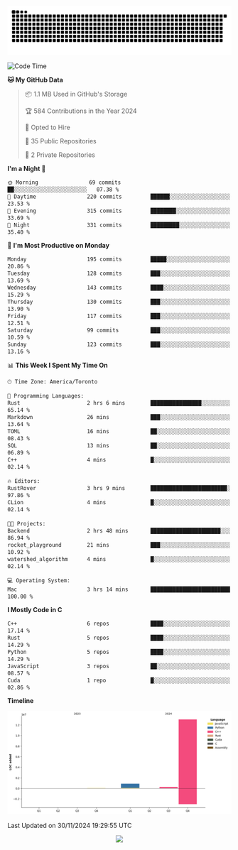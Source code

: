 <picture>
  <source media="(prefers-color-scheme: dark)" srcset="https://raw.githubusercontent.com/kkli08/kkli08/output/github-contribution-grid-snake-dark.svg">
  <source media="(prefers-color-scheme: light)" srcset="https://raw.githubusercontent.com/kkli08/kkli08/output/github-contribution-grid-snake.svg">
  <img alt="github contribution grid snake animation" src="https://raw.githubusercontent.com/kkli08/kkli08/output/github-contribution-grid-snake.svg">
</picture>


<!--START_SECTION:waka-->
![Code Time](http://img.shields.io/badge/Code%20Time-96%20hrs%2057%20mins-blue)

**🐱 My GitHub Data** 

> 📦 1.1 MB Used in GitHub's Storage 
 > 
> 🏆 584 Contributions in the Year 2024
 > 
> 💼 Opted to Hire
 > 
> 📜 35 Public Repositories 
 > 
> 🔑 2 Private Repositories 
 > 
**I'm a Night 🦉** 

```text
🌞 Morning                69 commits          ██░░░░░░░░░░░░░░░░░░░░░░░   07.38 % 
🌆 Daytime                220 commits         ██████░░░░░░░░░░░░░░░░░░░   23.53 % 
🌃 Evening                315 commits         ████████░░░░░░░░░░░░░░░░░   33.69 % 
🌙 Night                  331 commits         █████████░░░░░░░░░░░░░░░░   35.40 % 
```
📅 **I'm Most Productive on Monday** 

```text
Monday                   195 commits         █████░░░░░░░░░░░░░░░░░░░░   20.86 % 
Tuesday                  128 commits         ███░░░░░░░░░░░░░░░░░░░░░░   13.69 % 
Wednesday                143 commits         ████░░░░░░░░░░░░░░░░░░░░░   15.29 % 
Thursday                 130 commits         ███░░░░░░░░░░░░░░░░░░░░░░   13.90 % 
Friday                   117 commits         ███░░░░░░░░░░░░░░░░░░░░░░   12.51 % 
Saturday                 99 commits          ███░░░░░░░░░░░░░░░░░░░░░░   10.59 % 
Sunday                   123 commits         ███░░░░░░░░░░░░░░░░░░░░░░   13.16 % 
```


📊 **This Week I Spent My Time On** 

```text
🕑︎ Time Zone: America/Toronto

💬 Programming Languages: 
Rust                     2 hrs 6 mins        ████████████████░░░░░░░░░   65.14 % 
Markdown                 26 mins             ███░░░░░░░░░░░░░░░░░░░░░░   13.64 % 
TOML                     16 mins             ██░░░░░░░░░░░░░░░░░░░░░░░   08.43 % 
SQL                      13 mins             ██░░░░░░░░░░░░░░░░░░░░░░░   06.89 % 
C++                      4 mins              █░░░░░░░░░░░░░░░░░░░░░░░░   02.14 % 

🔥 Editors: 
RustRover                3 hrs 9 mins        ████████████████████████░   97.86 % 
CLion                    4 mins              █░░░░░░░░░░░░░░░░░░░░░░░░   02.14 % 

🐱‍💻 Projects: 
Backend                  2 hrs 48 mins       ██████████████████████░░░   86.94 % 
rocket_playground        21 mins             ███░░░░░░░░░░░░░░░░░░░░░░   10.92 % 
watershed_algorithm      4 mins              █░░░░░░░░░░░░░░░░░░░░░░░░   02.14 % 

💻 Operating System: 
Mac                      3 hrs 14 mins       █████████████████████████   100.00 % 
```

**I Mostly Code in C** 

```text
C++                      6 repos             ████░░░░░░░░░░░░░░░░░░░░░   17.14 % 
Rust                     5 repos             ████░░░░░░░░░░░░░░░░░░░░░   14.29 % 
Python                   5 repos             ████░░░░░░░░░░░░░░░░░░░░░   14.29 % 
JavaScript               3 repos             ██░░░░░░░░░░░░░░░░░░░░░░░   08.57 % 
Cuda                     1 repo              █░░░░░░░░░░░░░░░░░░░░░░░░   02.86 % 
```



**Timeline**

![Lines of Code chart](https://raw.githubusercontent.com/kkli08/kkli08/main/assets/bar_graph.png)


 Last Updated on 30/11/2024 19:29:55 UTC
<!--END_SECTION:waka-->


<div align="center">
    <img  src="https://github-readme-streak-stats.herokuapp.com/?user=kkli08&theme=cobalt" />
</div>

<br/>
<br/>
<br/>
